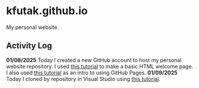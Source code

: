 # kfutak.github.io
My personal website.
## Activity Log
**01/08/2025** Today I created a new GitHub account to host my personal website repository. I used [this tutorial](https://pittcs.wiki/skills/personal-website/) to make a basic HTML welcome page. I also used [this tutorial](https://docs.github.com/en/pages/quickstart) as an intro to using GitHub Pages.
**01/09/2025** Today I cloned by repository in Visual Studio using [this tutorial](https://code.visualstudio.com/docs/sourcecontrol/intro-to-git).
